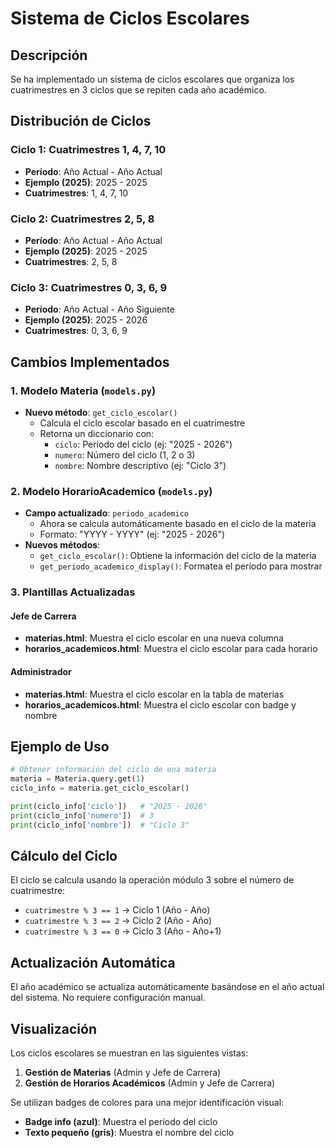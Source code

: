 # Sistema de Ciclos Escolares

## Descripción
Se ha implementado un sistema de ciclos escolares que organiza los cuatrimestres en 3 ciclos que se repiten cada año académico.

## Distribución de Ciclos

### Ciclo 1: Cuatrimestres 1, 4, 7, 10
- **Período**: Año Actual - Año Actual
- **Ejemplo (2025)**: 2025 - 2025
- **Cuatrimestres**: 1, 4, 7, 10

### Ciclo 2: Cuatrimestres 2, 5, 8
- **Período**: Año Actual - Año Actual
- **Ejemplo (2025)**: 2025 - 2025
- **Cuatrimestres**: 2, 5, 8

### Ciclo 3: Cuatrimestres 0, 3, 6, 9
- **Período**: Año Actual - Año Siguiente
- **Ejemplo (2025)**: 2025 - 2026
- **Cuatrimestres**: 0, 3, 6, 9

## Cambios Implementados

### 1. Modelo Materia (`models.py`)
- **Nuevo método**: `get_ciclo_escolar()`
  - Calcula el ciclo escolar basado en el cuatrimestre
  - Retorna un diccionario con:
    - `ciclo`: Período del ciclo (ej: "2025 - 2026")
    - `numero`: Número del ciclo (1, 2 o 3)
    - `nombre`: Nombre descriptivo (ej: "Ciclo 3")

### 2. Modelo HorarioAcademico (`models.py`)
- **Campo actualizado**: `periodo_academico`
  - Ahora se calcula automáticamente basado en el ciclo de la materia
  - Formato: "YYYY - YYYY" (ej: "2025 - 2026")
- **Nuevos métodos**:
  - `get_ciclo_escolar()`: Obtiene la información del ciclo de la materia
  - `get_periodo_academico_display()`: Formatea el período para mostrar

### 3. Plantillas Actualizadas

#### Jefe de Carrera
- **materias.html**: Muestra el ciclo escolar en una nueva columna
- **horarios_academicos.html**: Muestra el ciclo escolar para cada horario

#### Administrador
- **materias.html**: Muestra el ciclo escolar en la tabla de materias
- **horarios_academicos.html**: Muestra el ciclo escolar con badge y nombre

## Ejemplo de Uso

```python
# Obtener información del ciclo de una materia
materia = Materia.query.get(1)
ciclo_info = materia.get_ciclo_escolar()

print(ciclo_info['ciclo'])   # "2025 - 2026"
print(ciclo_info['numero'])  # 3
print(ciclo_info['nombre'])  # "Ciclo 3"
```

## Cálculo del Ciclo

El ciclo se calcula usando la operación módulo 3 sobre el número de cuatrimestre:
- `cuatrimestre % 3 == 1` → Ciclo 1 (Año - Año)
- `cuatrimestre % 3 == 2` → Ciclo 2 (Año - Año)
- `cuatrimestre % 3 == 0` → Ciclo 3 (Año - Año+1)

## Actualización Automática

El año académico se actualiza automáticamente basándose en el año actual del sistema. No requiere configuración manual.

## Visualización

Los ciclos escolares se muestran en las siguientes vistas:
1. **Gestión de Materias** (Admin y Jefe de Carrera)
2. **Gestión de Horarios Académicos** (Admin y Jefe de Carrera)

Se utilizan badges de colores para una mejor identificación visual:
- **Badge info (azul)**: Muestra el período del ciclo
- **Texto pequeño (gris)**: Muestra el nombre del ciclo
